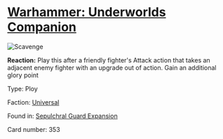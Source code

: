 # [Warhammer: Underworlds Companion](https://guidokessels.github.io/wh-underworlds)

  

![Scavenge](https://warhammerunderworlds.com/wp-content/uploads/sites/6/2017/12/353_ENG-Scavenge.png)

<b>Reaction:</b> Play this after a friendly fighter's Attack action that takes an adjacent enemy fighter with an upgrade out of action. Gain an additional glory point

Type: Ploy

Faction: [Universal](https://guidokessels.github.io/wh-underworlds/factions/universal)

Found in: [Sepulchral Guard Expansion](https://guidokessels.github.io/wh-underworlds/locations/sepulchral-guard-expansion)

Card number: 353
